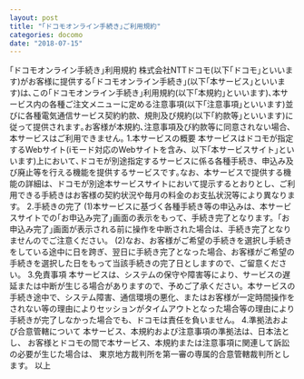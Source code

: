 ```yaml
---
layout: post
title: "｢ドコモオンライン手続き｣ご利用規約"
categories: docomo
date: "2018-07-15"
---
```


｢ドコモオンライン手続き｣利用規約 
株式会社NTTドコモ(以下｢ドコモ｣といいます)がお客様に提供する｢ドコモオンライン手続き｣(以下｢本サービス｣といいます)は､この｢ドコモオンライン手続き｣利用規約(以下｢本規約｣といいます)､本サービス内の各種ご注文メニューに定める注意事項(以下｢注意事項｣といいます)並びに各種電気通信サービス契約約款、規則及び規約(以下｢約款等｣といいます)に従って提供されます｡お客様が本規約､注意事項及び約款等に同意されない場合､本サービスはご利用できません｡
1.本サービスの概要
本サービスはドコモが指定するWebサイト(iモード対応のWebサイトを含み、以下｢本サービスサイト｣といいます)上において､ドコモが別途指定するサービスに係る各種手続き、申込み及び廃止等を行える機能を提供するサービスです｡なお、本サービスで提供する機能の詳細は、ドコモが別途本サービスサイトにおいて提示するとおりとし、ご利用できる手続きはお客様の契約状況や毎月の料金のお支払状況等により異なります。
2.手続きの完了
(1)本サービスに基づく各種手続き等の申込みは、本サービスサイトでの｢お申込み完了｣画面の表示をもって、手続き完了となります。｢お申込み完了｣画面が表示される前に操作を中断された場合は、手続き完了となりませんのでご注意ください。 
(2)なお、お客様がご希望の手続きを選択し手続きをしている途中に日を跨ぎ、翌日に手続き完了となった場合、お客様がご希望の手続きを選択した日をもって当該手続きの完了日としますので、ご留意ください。
3.免責事項
本サービスは、システムの保守や障害等により、サービスの遅延または中断が生じる場合がありますので、予めご了承ください。本サービスの手続き途中で、システム障害、通信環境の悪化、またはお客様が一定時間操作をされない等の理由によりセッションがタイムアウトとなった場合等の理由により手続きが完了しなかった場合でも、ドコモは責任を負いません。
4.準拠法および合意管轄について
本サービス、本規約および注意事項の準拠法は、日本法とし、 お客様とドコモの間で本サービス、本規約または注意事項に関連して訴訟の必要が生じた場合は、 東京地方裁判所を第一審の専属的合意管轄裁判所とします。
以上
